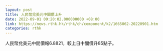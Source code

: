 ```yaml
---
layout: post
title: 人民幣兌美元中間價上升
date: 2022-09-01 09:20:02.000000000 +08:00
link: https://news.rthk.hk/rthk/ch/component/k2/1665062-20220901.htm
categories: rthk
---
```


人民幣兌美元中間價報6.8821，較上日中間價升85點子。
